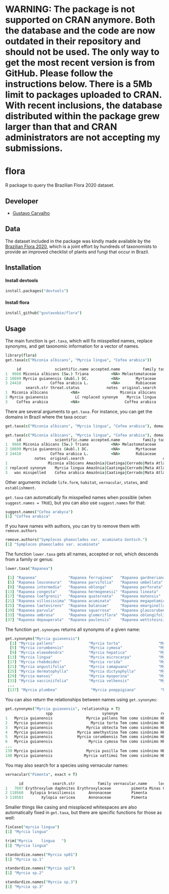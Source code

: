 # WARNING: The package is not supported on CRAN anymore. Both the database and the code are now outdated in their repository and should not be used. The only way to get the most recent version is from GitHub. Please follow the instructions below. There is a 5Mb limit to packages uploaded to CRAN. With recent inclusions, the database distributed within the package grew larger than that and CRAN administrators are not accepting my submissions.

flora
===

R package to query the Brazilian Flora 2020 dataset.

## Developer

+ [Gustavo Carvalho](https://github.com/gustavobio)

## Data

The dataset included in the package was kindly made available by the [Brazilian Flora 2020](http://floradobrasil.jbrj.gov.br), which is a joint effort by hundreds of taxonomists to provide an improved checklist of plants and fungi that occur in Brazil.

## Installation

#### Install devtools

```coffee
install.packages("devtools")
```

#### Install flora

```coffee
install_github("gustavobio/flora")
```

## Usage

The main function is `get.taxa`, which will fix misspelled names, replace synonyms, and get taxonomic information for a vector of names.

```coffee
library(flora)
get.taxa(c("Miconia albicans", "Myrcia lingua", "Cofea arabica"))
```

```coffee
     id               scientific.name accepted.name          family taxon.rank taxon.status
1  9668 Miconia albicans (Sw.) Triana          <NA> Melastomataceae    species     accepted
2 10699 Myrcia guianensis (Aubl.) DC.          <NA>       Myrtaceae    species     accepted
3 24410             Coffea arabica L.          <NA>       Rubiaceae    species     accepted
         search.str threat.status            notes  original.search
1  Miconia albicans          <NA>                  Miconia albicans
2 Myrcia guianensis            LC replaced synonym    Myrcia lingua
3    Coffea arabica          <NA>                    Coffea arabica
```

There are several arguments to `get.taxa`. For instance, you can get the domains in Brazil where the taxa occur:

```coffee
get.taxa(c("Miconia albicans", "Myrcia lingua", "Cofea arabica"), domain = TRUE)
```

```coffee
get.taxa(c("Miconia albicans", "Myrcia lingua", "Cofea arabica"), domain = TRUE)
     id               scientific.name accepted.name          family taxon.rank taxon.status        search.str threat.status
1  9668 Miconia albicans (Sw.) Triana          <NA> Melastomataceae    species     accepted  Miconia albicans          <NA>
2 10699 Myrcia guianensis (Aubl.) DC.          <NA>       Myrtaceae    species     accepted Myrcia guianensis            LC
3 24410             Coffea arabica L.          <NA>       Rubiaceae    species     accepted    Coffea arabica          <NA>
             notes  original.search                                   domain
1                  Miconia albicans Amazônia|Caatinga|Cerrado|Mata Atlântica
2 replaced synonym    Myrcia lingua Amazônia|Caatinga|Cerrado|Mata Atlântica
3   was misspelled    Cofea arabica Amazônia|Caatinga|Cerrado|Mata Atlântica
```

Other arguments include `life.form`, `habitat`, `vernacular`, `states`, and `establishment`.

`get.taxa` can automatically fix misspelled names when possible (when `suggest.names = TRUE`), but you can also use `suggest.names` for that:

```coffee
suggest.names("Cofea arabyca")
[1] "Coffea arabica"
```

If you have names with authors, you can try to remove them with `remove.authors`

```coffee
remove.authors("Symplocos phaeoclados var. acuminata Gontsch.")
[1] "Symplocos phaeoclados var. acuminata"
```

The function `lower.taxa` gets all names, accepted or not, which descends from a family or genus:

```coffee
lower.taxa("Rapanea")
```

```coffee
 [1] "Rapanea"              "Rapanea ferruginea"   "Rapanea gardneriana"  "Rapanea guianensis"  
 [5] "Rapanea leuconeura"   "Rapanea parvifolia"   "Rapanea umbellata"    "Rapanea venosa"      
 [9] "Rapanea intermedia"   "Rapanea oblonga"      "Rapanea perforata"    "Rapanea schwackeana" 
[13] "Rapanea congesta"     "Rapanea hermogenesii" "Rapanea lineata"      "Rapanea lancifolia"  
[17] "Rapanea loefgrenii"   "Rapanea quaternata"   "Rapanea matensis"     "Rapanea villicaulis" 
[21] "Rapanea villosissima" "Rapanea acuminata"    "Rapanea megapotamica" "Rapanea lorentziana" 
[25] "Rapanea laetevirens"  "Rapanea balansae"     "Rapanea emarginella"  "Rapanea glazioviana" 
[29] "Rapanea parvula"      "Rapanea squarrosa"    "Rapanea glaucorubens" "Rapanea ovalifolia"  
[33] "Rapanea umbrosa"      "Rapanea glomeriflora" "Rapanea oblongifolia" "Rapanea lauriformis" 
[37] "Rapanea depauperata"  "Rapanea paulensis"    "Rapanea wettsteinii" 
```

The function `get.synonyms` returns all synonyms of a given name:

```coffee
get.synonyms("Myrcia guianensis")
  [1] "Myrcia pallens"               "Myrcia torta"                 "Myrcia obtecta"               "Myrcia amethystina"          
  [5] "Myrcia corumbensis"           "Myrcia cymosa"                "Myrcia daphnoides"            "Myrcia decrescens"           
  [9] "Myrcia elaeodendra"           "Myrcia hepatica"              "Myrcia hiemalis"              "Myrcia intermedia"           
 [13] "Myrcia lingua"                "Myrcia microcarpa"            "Myrcia nigropunctata"         "Myrcia obtusa"               
 [17] "Myrcia rhabdoides"            "Myrcia rorida"                "Myrcia rubella"               "Myrcia suaveolens"           
 [21] "Myrcia angustifolia"          "Myrcia camapuana"             "Myrcia campestris"            "Myrcia collina"              
 [25] "Myrcia dermatophylla"         "Myrcia dictyophylla"          "Myrcia didrichseniana"        "Myrcia leucadendron"         
 [29] "Myrcia mansoi"                "Myrcia myoporina"             "Myrcia parnahibensis"         "Myrcia scrobiculata"         
 [33] "Myrcia vacciniifolia"         "Myrcia velhensis"             "Myrcianthes cymosa"           "Aguava guianensis"  
 ...
 [137] "Myrcia plumbea"               "Myrcia poeppigiana"           "Myrcia pusilla"               "Myrcia vattimoi" 
```

You can also return the relationships between names using `get.synonyms`:

```coffee
get.synonyms("Myrcia guianensis", relationship = T)
                  spp                      synonym                   relationship
1   Myrcia guianensis               Myrcia pallens Tem como sinônimo HETEROTIPICO
2   Myrcia guianensis                 Myrcia torta Tem como sinônimo HETEROTIPICO
3   Myrcia guianensis               Myrcia obtecta Tem como sinônimo HETEROTIPICO
4   Myrcia guianensis           Myrcia amethystina Tem como sinônimo HETEROTIPICO
5   Myrcia guianensis           Myrcia corumbensis Tem como sinônimo HETEROTIPICO
6   Myrcia guianensis                Myrcia cymosa Tem como sinônimo HETEROTIPICO
...
139 Myrcia guianensis               Myrcia pusilla Tem como sinônimo HETEROTIPICO
140 Myrcia guianensis              Myrcia vattimoi Tem como sinônimo HETEROTIPICO
```

You may also search for a species using vernacular names:

```coffee
vernacular("Pimenta", exact = T)
```

```coffee
      id             search.str          family vernacular.name     locality
1   7697 Erythroxylum daphnites Erythroxylaceae         pimenta Minas Gerais
2 110560   Xylopia brasiliensis      Annonaceae         Pimenta         <NA>
3 110583        Xylopia sericea      Annonaceae         Pimenta         <NA>
```

Smaller things like casing and missplaced whitespaces are also automatically fixed in `get.taxa`, but there are specific functions for those as well:

```coffee
fixCase("myrcia lingua")
[1] "Myrcia lingua"

trim("Myrcia    lingua   ")
[1] "Myrcia lingua"

standardize.names("Myrcia sp01")
[1] "Myrcia sp.1"

standardize.names("Myrcia sp2")
[1] "Myrcia sp.2"

standardize.names("Myrcia sp.3")
[1] "Myrcia sp.3"
```

